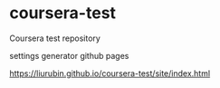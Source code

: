 # coursera-test
Coursera test repository

settings generator github pages

https://liurubin.github.io/coursera-test/site/index.html
